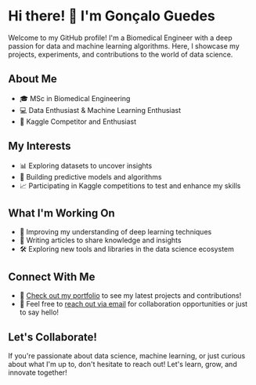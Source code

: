 # Hi there! 👋 I'm Gonçalo Guedes

Welcome to my GitHub profile! I'm a Biomedical Engineer with a deep passion for data and machine learning algorithms. Here, I showcase my projects, experiments, and contributions to the world of data science.

## About Me
- 🎓 MSc in Biomedical Engineering
- 💻 Data Enthusiast & Machine Learning Enthusiast
- 🌟 Kaggle Competitor and Enthusiast

## My Interests
- 📊 Exploring datasets to uncover insights
- 🤖 Building predictive models and algorithms
- 📈 Participating in Kaggle competitions to test and enhance my skills

## What I'm Working On
- 🧠 Improving my understanding of deep learning techniques
- 📝 Writing articles to share knowledge and insights
- 🛠️ Exploring new tools and libraries in the data science ecosystem

## Connect With Me
- 📌 [Check out my portfolio](link) to see my latest projects and contributions!
- 📧 Feel free to [reach out via email](mailto:goncalo.manuelguedes@gmail.com) for collaboration opportunities or just to say hello!

## Let's Collaborate!
If you're passionate about data science, machine learning, or just curious about what I'm up to, don't hesitate to reach out! Let's learn, grow, and innovate together!

